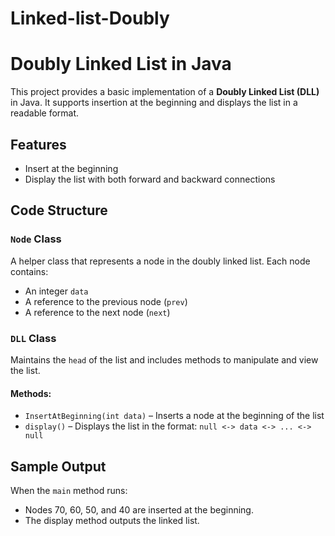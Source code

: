 # Linked-list-Doubly
# Doubly Linked List in Java

This project provides a basic implementation of a **Doubly Linked List (DLL)** in Java. It supports insertion at the beginning and displays the list in a readable format.

## Features

- Insert at the beginning
- Display the list with both forward and backward connections

## Code Structure

### `Node` Class
A helper class that represents a node in the doubly linked list. Each node contains:
- An integer `data`
- A reference to the previous node (`prev`)
- A reference to the next node (`next`)

### `DLL` Class
Maintains the `head` of the list and includes methods to manipulate and view the list.

#### Methods:
- `InsertAtBeginning(int data)` – Inserts a node at the beginning of the list
- `display()` – Displays the list in the format: `null <-> data <-> ... <-> null`

## Sample Output
When the `main` method runs:

- Nodes 70, 60, 50, and 40 are inserted at the beginning.
- The display method outputs the linked list.


